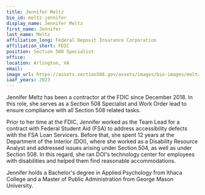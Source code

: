 ```yaml
---
title: Jennifer Meltz
bio_id: meltz-jennifer
display_name: Jennifer Meltz
first_name: Jennifer
last_name: Meltz
affiliation_long: Federal Deposit Insurance Corporation
affiliation_short: FDIC
position: Section 508 Specialist
office: 
location: Arlington, VA
email: 
image_url: https://assets.section508.gov/assets/images/bio-images/meltz-jennifer.jpg
iaaf_years: 2023
---
```

Jennifer Meltz has been a contractor at the FDIC since December 2018. In this role, she serves as a Section 508 Specialist and Work Order lead to ensure compliance with all Section 508 related tasks.

Prior to her time at the FDIC, Jennifer worked as the Team Lead for a contract with Federal Student Aid (FSA) to address accessibility defects with the FSA Loan Servicers. Before that, she spent 12 years at the Department of the Interior (DOI), where she worked as a Disability Resource Analyst and addressed issues arising under Section 504, as well as under Section 508. In this regard, she ran DOI's technology center for employees with disabilities and helped them find reasonable accommodations.

Jennifer holds a Bachelor's degree in Applied Psychology from Ithaca College and a Master of Public Administration from George Mason University.